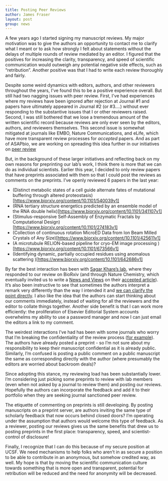 ```yaml
---
title: Posting Peer Reviews
author: James Fraser
layout: post
group: news
---
```

A few years ago I started signing my manuscript reviews. My major motivation was to give the authors an opportunity to contact me to clarify what I meant or to ask how strongly I felt about statements without the delays of multiple rounds of review mediated by an editor. I figured that the positives for increasing the clarity, transparency, and speed of scientific communication would outweigh any potential negative side effects, such as “retribution”. Another positive was that I had to write each review thoroughly and fairly.

Despite some weird dynamics with editors, authors, and other reviewers throughout the years, I've found this to be a positive experience overall. But still had two nagging issues with peer review. First, I've had experiences where my reviews have been ignored after rejection at Journal #1 and papers have ultimately appeared in Journal #2 (or #3….) without ever responding to the substantive issues that I or other reviewers raised. Second, I was still bothered that we lose a tremendous amount of the written scientific record because reviews are only ever seen by the editors, authors, and reviewers themselves. This second issue is somewhat mitigated at journals like EMBO, Nature Communications, and eLife, which have more transparent review processes for *accepted* papers. And as part of ASAPbio, we are working on spreading this idea further in our initiatives on [peer review](https://asapbio.org/peer-review)

But, in the background of these larger initiatives and reflecting back on my own reasons for preprinting our lab’s work, I think there is more that we can do as individual scientists. Earlier this year, I decided to only review papers that have preprints associated with them so that I could post the reviews as comments on the preprints. I’ve openly reviewed 6 papers in the last year:

- (Distinct metabolic states of a cell guide alternate fates of mutational buffering through altered proteostasis)[https://www.biorxiv.org/content/10.1101/540039v1]
- (RNA tertiary structure energetics predicted by an ensemble model of the RNA double helix)[https://www.biorxiv.org/content/10.1101/341107v1]
- (Stimulus-responsive Self-Assembly of Enzymatic Fractals by Computational Design)[https://www.biorxiv.org/content/10.1101/274183v1]
- (Collection of continuous rotation MicroED Data from Ion Beam Milled Crystals of Any Size)[https://www.biorxiv.org/content/10.1101/425611v1]
- (A microtubule RELION-based pipeline for cryo-EM image processing
)[https://www.biorxiv.org/content/10.1101/673566v1]
- (Identifying dynamic, partially occupied residues using anomalous scattering
)[https://www.biorxiv.org/content/10.1101/642686v1]

By far the best interaction has been with [Sagar Khare’s lab](https://www.biorxiv.org/content/10.1101/274183v1), where they responded to our review on BioRxiv (and through Nature Chemistry, which eventually invited us to write a [News and Views](https://doi.org/10.1038/s41557-019-0286-x) on their [accepted article](https://doi.org/10.1038/s41557-019-0277-y)). It’s also been instructive to see that sometimes the authors interpret a remark very differently than the way I intended it and [we can clarify the point directly](https://www.biorxiv.org/content/10.1101/540039v1).  I also like the idea that the authors can start thinking about our comments immediately, instead of waiting for all the reviewers and the editor to collate things together. Another side benefit is that I can work more efficiently: the proliferation of Elsevier Editorial System accounts overwhelms my ability to use a password manager and now I can just email the editors a link to my comment.

The weirdest interactions I’ve had has been with some journals who worry that I’m breaking the confidentiality of the review process ([for example](https://journals.iucr.org/d/services/referees/notes.html)).  The authors have already posted a preprint - so I’m not sure about my responsibility to keep their manuscript confidential as it is already public. Similarly, I’m confused is posting a public comment on a public manuscript the same as corresponding directly with the author (where presumably the editors are worried about backroom deals)?  

Since adopting this stance, my reviewing load has been substantially lower. I’m considering just picking some preprints to review with lab members (even when not asked by a journal to review them) and posting our reviews. Hopefully the authors can incorporate the feedback and add it to their portfolio when they are seeking journal sanctioned peer review.

The etiquette of commenting on preprints is still developing. By posting manuscripts on a preprint server, are authors inviting the same type of scholarly feedback that now occurs behind closed doors? I’m operating under the assumption that authors would welcome this type of feedback. As a reviewer, posting our reviews gives us the same benefits that drew us to posting preprints in the first place: transparency, speed, and scientist-control of disclosure!

Finally, I recognize that I can do this because of my secure position at UCSF. We need mechanisms to help folks who aren’t in as secure a position to be able to contribute in an anonymous, but somehow credited way, as well. My hope is that by moving the scientific communication culture towards something that is more open and transparent, potential for retribution will be reduced and the need for anonymity will be decreased.

